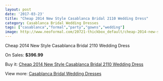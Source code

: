 ```yaml
---
layout: post
date: '2017-03-23'
title: "Cheap 2014 New Style Casablanca Bridal 2110 Wedding Dress"
category: Casablanca Bridal Wedding Dresses
tags: ["casablanca","formal","party","gowns","wedding"]
image: http://www.neoformal.com/20721-thickbox_default/cheap-2014-new-style-casablanca-bridal-2110-wedding-dress.jpg
---
```

Cheap 2014 New Style Casablanca Bridal 2110 Wedding Dress

On Sales: **$396.99**
<a href="https://www.neoformal.com/en/casablanca-bridal-wedding-dresses-2014/6639-cheap-2014-new-style-casablanca-bridal-2110-wedding-dress.html"><amp-img layout="responsive" width="600" height="600" src="//www.neoformal.com/20721-thickbox_default/cheap-2014-new-style-casablanca-bridal-2110-wedding-dress.jpg" alt="Cheap 2014 New Style Casablanca Bridal 2110 Wedding Dress 0" /></a>

Buy it: [Cheap 2014 New Style Casablanca Bridal 2110 Wedding Dress](https://www.neoformal.com/en/casablanca-bridal-wedding-dresses-2014/6639-cheap-2014-new-style-casablanca-bridal-2110-wedding-dress.html "Cheap 2014 New Style Casablanca Bridal 2110 Wedding Dress")

View more: [Casablanca Bridal Wedding Dresses](https://www.neoformal.com/en/95-casablanca-bridal-wedding-dresses-2014 "Casablanca Bridal Wedding Dresses")